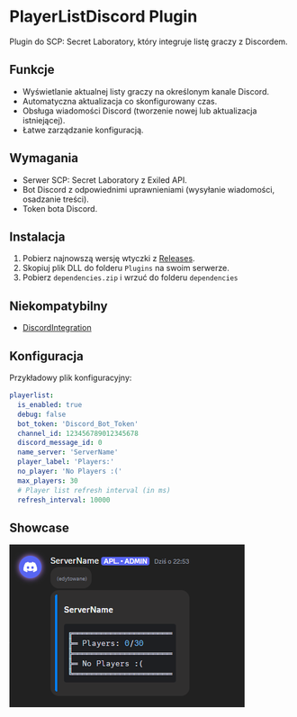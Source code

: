 # PlayerListDiscord Plugin  

Plugin do SCP: Secret Laboratory, który integruje listę graczy z Discordem.

## Funkcje  

- Wyświetlanie aktualnej listy graczy na określonym kanale Discord.  
- Automatyczna aktualizacja co skonfigurowany czas.  
- Obsługa wiadomości Discord (tworzenie nowej lub aktualizacja istniejącej).  
- Łatwe zarządzanie konfiguracją.  

## Wymagania  

- Serwer SCP: Secret Laboratory z Exiled API.  
- Bot Discord z odpowiednimi uprawnieniami (wysyłanie wiadomości, osadzanie treści).  
- Token bota Discord.   

## Instalacja  

1. Pobierz najnowszą wersję wtyczki z [Releases](#).  
2. Skopiuj plik DLL do folderu `Plugins` na swoim serwerze.
3. Pobierz `dependencies.zip` i wrzuć do folderu `dependencies`

## Niekompatybilny
- [DiscordIntegration](https://github.com/Exiled-Team/DiscordIntegration)

## Konfiguracja  

Przykładowy plik konfiguracyjny:  

```yaml
playerlist:
  is_enabled: true
  debug: false
  bot_token: 'Discord_Bot_Token'
  channel_id: 123456789012345678
  discord_message_id: 0
  name_server: 'ServerName'
  player_label: 'Players:'
  no_player: 'No Players :('
  max_players: 30
  # Player list refresh interval (in ms)
  refresh_interval: 10000
```  

## Showcase
<img src="preview.png">
